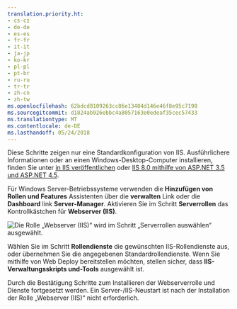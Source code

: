 ```yaml
---
translation.priority.ht:
- cs-cz
- de-de
- es-es
- fr-fr
- it-it
- ja-jp
- ko-kr
- pl-pl
- pt-br
- ru-ru
- tr-tr
- zh-cn
- zh-tw
ms.openlocfilehash: 62bdcd8109263cc86e13484d146e46f8e95c7198
ms.sourcegitcommit: d1824ab926ebbc4a8057163e0edeaf35cec57433
ms.translationtype: MT
ms.contentlocale: de-DE
ms.lasthandoff: 05/24/2018
---
```

Diese Schritte zeigen nur eine Standardkonfiguration von IIS. Ausführlichere Informationen oder an einen Windows-Desktop-Computer installieren, finden Sie unter [in IIS veröffentlichen](/aspnet/core/publishing/iis?tabs=aspnetcore2x#iis-configuration) oder [IIS 8.0 mithilfe von ASP.NET 3.5 und ASP.NET 4.5](/iis/get-started/whats-new-in-iis-8/iis-80-using-aspnet-35-and-aspnet-45).

Für Windows Server-Betriebssysteme verwenden die **Hinzufügen von Rollen und Features** Assistenten über die **verwalten** Link oder die **Dashboard** link **Server-Manager**. Aktivieren Sie im Schritt **Serverrollen** das Kontrollkästchen für **Webserver (IIS)**.

![Die Rolle „Webserver (IIS)“ wird im Schritt „Serverrollen auswählen“ ausgewählt.](../media/remotedbg-server-roles-ws2012.png)

Wählen Sie im Schritt **Rollendienste** die gewünschten IIS-Rollendienste aus, oder übernehmen Sie die angegebenen Standardrollendienste. Wenn Sie mithilfe von Web Deploy bereitstellen möchten, stellen sicher, dass **IIS-Verwaltungsskripts und-Tools** ausgewählt ist.

Durch die Bestätigung Schritte zum Installieren der Webserverrolle und Dienste fortgesetzt werden. Ein Server-/IIS-Neustart ist nach der Installation der Rolle „Webserver (IIS)“ nicht erforderlich.